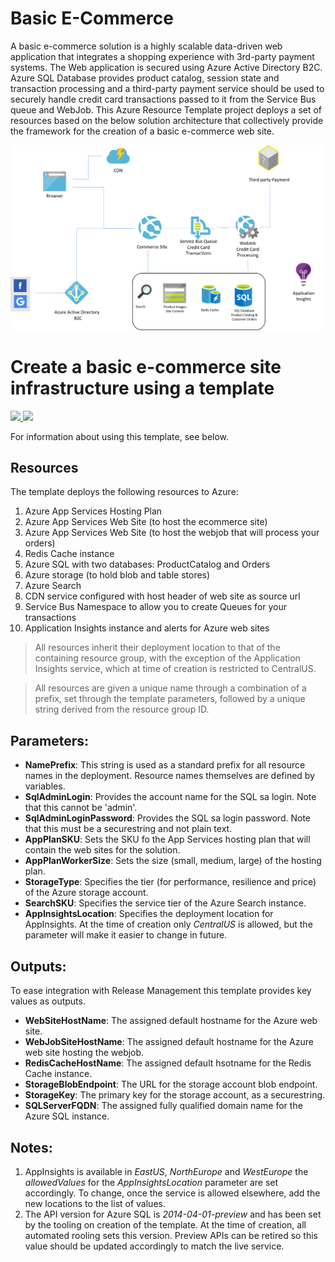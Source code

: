 # Basic E-Commerce
A basic e-commerce solution is a highly scalable data-driven web application that integrates a shopping experience with 3rd-party payment systems. The Web application is secured using Azure Active Directory B2C. Azure SQL Database provides product catalog, session state and transaction processing and a third-party payment service should be used to securely handle credit card transactions passed to it from the Service Bus queue and WebJob. This Azure Resource Template project deploys a set of resources based on the below solution architecture that collectively provide the framework for the creation of a basic e-commerce web site.

![Basic Ecommerce Solution Architecture](SaaSecommerce/Docs/media/BasicEcommerceSolutionArchitecture.png)

# Create a basic e-commerce site infrastructure using a template

<a href="https://portal.azure.com/#create/Microsoft.Template/uri/https%3A%2F%2Fraw.githubusercontent.com%2FBritBoy70%2Fazure-solutions-basic-ecommerce%2Fmaster%2FSaaSecommerce%2FTemplates%2Fazuredeploy.json" target="_blank">
    <img src="http://azuredeploy.net/deploybutton.png"/>
</a>
<a href="http://armviz.io/#/?load=https://raw.githubusercontent.com/BritBoy70/azure-solutions-basic-ecommerce/master/SaaSecommerce/Templates/azuredeploy.json" target="_blank">
    <img src="http://armviz.io/visualizebutton.png"/>
</a>

For information about using this template, see below.

## Resources
The template deploys the following resources to Azure:

1. Azure App Services Hosting Plan
2. Azure App Services Web Site (to host the ecommerce site)
3. Azure App Services Web Site (to host the webjob that will process your orders)
4. Redis Cache instance
5. Azure SQL with two databases: ProductCatalog and Orders
6. Azure storage (to hold blob and table stores)
7. Azure Search
8. CDN service configured with host header of web site as source url
9. Service Bus Namespace to allow you to create Queues for your transactions
10. Application Insights instance and alerts for Azure web sites

> All resources inherit their deployment location to that of the containing resource group, with the exception of the Application Insights service, which at time of creation is restricted to CentralUS.

> All resources are given a unique name through a combination of a prefix, set through the template parameters, followed by a unique string derived from the resource group ID.

## Parameters:
* __NamePrefix__: This string is used as a standard prefix for all resource names in the deployment. Resource names themselves are defined by variables.
* __SqlAdminLogin__: Provides the account name for the SQL sa login. Note that this cannot be 'admin'.
* __SqlAdminLoginPassword__: Provides the SQL sa login password. Note that this must be a securestring and not plain text.
* __AppPlanSKU__: Sets the SKU fo the App Services hosting plan that will contain the web sites for the solution.
* __AppPlanWorkerSize__: Sets the size (small, medium, large) of the hosting plan.
* __StorageType__: Specifies the tier (for performance, resilience and price) of the Azure storage account.
* __SearchSKU__: Specifies the service tier of the Azure Search instance.
* __AppInsightsLocation__: Specifies the deployment location for AppInsights. At the time of creation only *CentralUS* is allowed, but the parameter will make it easier to change in future.

## Outputs:
To ease integration with Release Management this template provides key values as outputs.
* __WebSiteHostName__: The assigned default hostname for the Azure web site.
* __WebJobSiteHostName__: The assigned default hostname for the Azure web site hosting the webjob.
* __RedisCacheHostName__: The assigned default hsotname for the Redis Cache instance.
* __StorageBlobEndpoint__: The URL for the storage account blob endpoint.
* __StorageKey__: The primary key for the storage account, as a securestring.
* __SQLServerFQDN__: The assigned fully qualified domain name for the Azure SQL instance.


## Notes:
1. AppInsights is available in *EastUS*, *NorthEurope* and *WestEurope* the *allowedValues* for the *AppInsightsLocation* parameter are set accordingly. To change, once the service is allowed elsewhere, add the new locations to the list of values.
2. The API version for Azure SQL is *2014-04-01-preview* and has been set by the tooling on creation of the template. At the time of creation, all automated rooling sets this version. Preview APIs can be retired so this value should be updated accordingly to match the live service.
